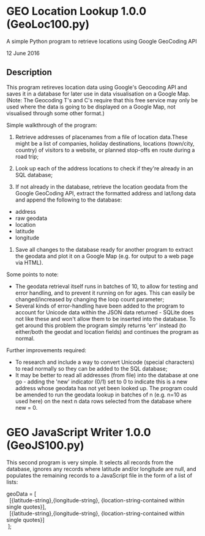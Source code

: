 # GEO Location Lookup 1.0.0 (GeoLoc100.py)

A simple Python program to retrieve locations using Google GeoCoding API

12 June 2016

## Description

This program retireves location data using Google's Geocoding API and saves it in a database for later use in data visualisation on a Google Map. (Note: The Geocoding T's and C's require that this free service may only be used where the data is going to be displayed on a Google Map, not visualised through some other format.)

Simple walkthrough of the program:

1. Retrieve addresses of placenames from a file of location data.These might be a list of companies, holiday destinations, locations (town/city, country) of visitors to a website, or planned stop-offs en route during a road trip;

1. Look up each of the address locations to check if they're already in an SQL database;

1. If not already in the database, retrieve the location geodata from the Google GeoCoding API, extract the formatted address and lat/long data and append the following to the database:
  - address
  - raw geodata
  - location
  - latitude
  - longitude

1. Save all changes to the database ready for another program to extract the geodata and plot it on a Google Map (e.g. for output to a web page via HTML).


Some points to note:
* The geodata retrieval itself runs in batches of 10, to allow for testing and error handling, and to prevent it running on for ages. This can easily be changed/increased by changing the loop count parameter;
* Several kinds of error-handling have been added to the program to account for Unicode data within the JSON data returned - SQLite does not like these and won't allow them to be inserted into the database. To get around this problem the program simply returns 'err' instead (to either/both the geodat and location fields) and continues the program as normal.


Further improvements required:
* To research and include a way to convert Unicode (special characters) to read normally so they can be added to the SQL database;
* It may be better to read all addresses (from file) into the database at one go - adding the 'new' indicator (0/1) set to 0 to indicate this is a new address whose geodata has not yet been looked up. The program could be amended to run the geodata lookup in batches of n (e.g. n=10 as used here) on the next n data rows selected from the database where new = 0.


# GEO JavaScript Writer 1.0.0 (GeoJS100.py)

This second program is very simple. It selects all records from the database, ignores any records where latitude and/or longitude are null, and populates the remaining records to a JavaScript file in the form of a list of lists:

geoData = [<br>
&nbsp;&nbsp;[{latitude-string},{longitude-string}, {location-string-contained within single quotes}],<br>
&nbsp;&nbsp;[{latitude-string},{longitude-string}, {location-string-contained within single quotes}]<br>
&nbsp;];


